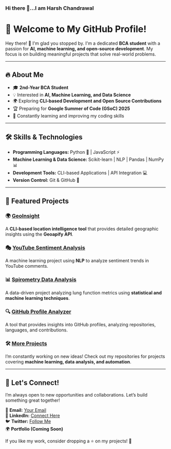 ### Hi there 👋...I am Harsh Chandrawal
# 🚀 Welcome to My GitHub Profile!

Hey there! 👋 I'm glad you stopped by. I'm a dedicated **BCA student** with a passion for **AI, machine learning, and open-source development**. My focus is on building meaningful projects that solve real-world problems.

---

## 🔥 About Me
- 🎓 **2nd-Year BCA Student**
- 💡 Interested in **AI, Machine Learning, and Data Science**
- 🌍 Exploring **CLI-based Development and Open Source Contributions**
- 🏆 Preparing for **Google Summer of Code (GSoC) 2025**
- 🎯 Constantly learning and improving my coding skills

---

## 🛠️ Skills & Technologies

- **Programming Languages:** Python 🐍 | JavaScript ⚡
- **Machine Learning & Data Science:** Scikit-learn | NLP | Pandas | NumPy 📊
- **Development Tools:** CLI-based Applications | API Integration 💻
- **Version Control:** Git & GitHub 🚀

---

## 🚀 Featured Projects

### 🌍 [GeoInsight](#)
A **CLI-based location intelligence tool** that provides detailed geographic insights using the **Geoapify API**.

### 🎭 [YouTube Sentiment Analysis](#)
A machine learning project using **NLP** to analyze sentiment trends in YouTube comments.

### 📊 [Spirometry Data Analysis](#)
A data-driven project analyzing lung function metrics using **statistical and machine learning techniques**.

### 🔍 [GitHub Profile Analyzer](#)
A tool that provides insights into GitHub profiles, analyzing repositories, languages, and contributions.

### 🛠 [More Projects](#)
I’m constantly working on new ideas! Check out my repositories for projects covering **machine learning, data analysis, and automation**.

---

## 🌟 Let's Connect!

I’m always open to new opportunities and collaborations. Let’s build something great together!

📧 **Email:** [Your Email](#)  
💼 **LinkedIn:** [Connect Here](#)  
🐦 **Twitter:** [Follow Me](#)  
🌍 **Portfolio (Coming Soon)**  

If you like my work, consider dropping a ⭐ on my projects! 🚀




